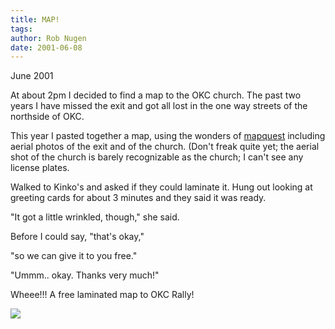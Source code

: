 ```yaml
---
title: MAP!
tags: 
author: Rob Nugen
date: 2001-06-08
---
```


<p class=date> June 2001</p>

<p>At about 2pm I decided to find a map to the OKC
church.  The past two years I have missed the exit and
got all lost in the one way streets of the northside
of OKC.</p>

<p>This year I pasted together a map, using the
wonders of <a
href="http://www.mapquest.com">mapquest</a> including
aerial photos of the exit and of the church. (Don't
freak quite yet; the aerial shot of the church is
barely recognizable as the church; I can't see any
license plates.</p>

<p>Walked to Kinko's and asked if they could laminate
it.  Hung out looking at greeting cards for about 3
minutes and they said it was ready.</p>

<p>"It got a little wrinkled, though," she said.</p>

<p>Before I could say, "that's okay,"</p>

<p>"so we can give it to you free."</p>

<p>"Ummm.. okay.  Thanks very much!"</p>

<p>Wheee!!!  A free laminated map to OKC Rally!</p>

<p><img src="/images/rob/wL-ROB.gif"/></p>
